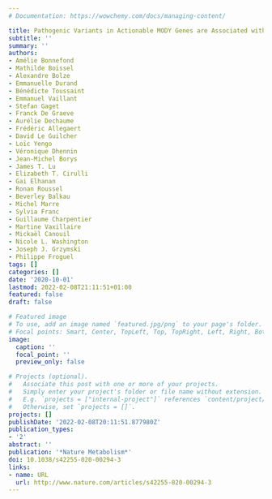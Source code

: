```yaml
---
# Documentation: https://wowchemy.com/docs/managing-content/

title: Pathogenic Variants in Actionable MODY Genes are Associated with Type 2 Diabetes
subtitle: ''
summary: ''
authors:
- Amélie Bonnefond
- Mathilde Boissel
- Alexandre Bolze
- Emmanuelle Durand
- Bénédicte Toussaint
- Emmanuel Vaillant
- Stefan Gaget
- Franck De Graeve
- Aurélie Dechaume
- Frédéric Allegaert
- David Le Guilcher
- Loïc Yengo
- Véronique Dhennin
- Jean-Michel Borys
- James T. Lu
- Elizabeth T. Cirulli
- Gai Elhanan
- Ronan Roussel
- Beverley Balkau
- Michel Marre
- Sylvia Franc
- Guillaume Charpentier
- Martine Vaxillaire
- Mickaël Canouil
- Nicole L. Washington
- Joseph J. Grzymski
- Philippe Froguel
tags: []
categories: []
date: '2020-10-01'
lastmod: 2022-02-08T21:11:51+01:00
featured: false
draft: false

# Featured image
# To use, add an image named `featured.jpg/png` to your page's folder.
# Focal points: Smart, Center, TopLeft, Top, TopRight, Left, Right, BottomLeft, Bottom, BottomRight.
image:
  caption: ''
  focal_point: ''
  preview_only: false

# Projects (optional).
#   Associate this post with one or more of your projects.
#   Simply enter your project's folder or file name without extension.
#   E.g. `projects = ["internal-project"]` references `content/project/deep-learning/index.md`.
#   Otherwise, set `projects = []`.
projects: []
publishDate: '2022-02-08T20:11:51.877980Z'
publication_types:
- '2'
abstract: ''
publication: '*Nature Metabolism*'
doi: 10.1038/s42255-020-00294-3
links:
- name: URL
  url: http://www.nature.com/articles/s42255-020-00294-3
---
```

